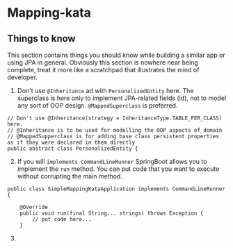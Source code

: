 # Mapping-kata

## Things to know
This section contains things you should know while building a similar app or using JPA in general. Obviously this section is nowhere near being complete, treat it more like a scratchpad that illustrates the mind of developer.


1. Don't use `@Inheritance` ad with ``PersonalizedEntity`` here. The superclass is here only to implement JPA-related fields (id), not to model any sort of OOP design. `@MappedSuperclass` is preferred.
```@MappedSuperclass
// Don't use @Inheritance(strategy = InheritanceType.TABLE_PER_CLASS) here.
// @Inheritance is to be used for modelling the OOP aspects of domain
// @MappedSupperclass is for adding base class persistent properties as if they were declared in them directly
public abstract class PersonalizedEntity {
```

2. If you will `implements CommandLineRunner` SpringBoot allows you to implement the `run` method. You can put code that you want to execute without corrupting the main method.

```
public class SimpleMappingKataApplication implements CommandLineRunner {

    @Override
    public void run(final String... strings) throws Exception {
        // put code here...
    }
```

3. 
